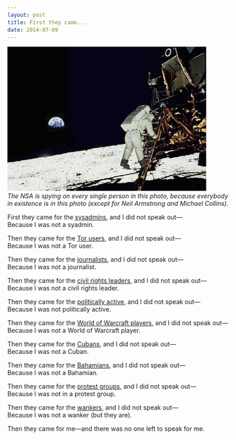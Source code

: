 ```yaml
---
layout: post
title: First they came...
date: 2014-07-09
---
```


![](/img/apollo-11.jpg)<br>
*The NSA is spying on every single person in this photo, because everybody in existence is in this photo (except for Neil Armstrong and Michael Collins).*

First they came for the [sysadmins](http://www.zdnet.com/nsa-targets-sysadmin-personal-accounts-to-exploit-networks-7000027553/), and I did not speak out—<br>
Because I was not a syadmin.

Then they came for the [Tor users](http://www.bbc.co.uk/news/technology-28162273), and I did not speak out—<br>
Because I was not a Tor user.

Then they came for the [journalists](http://thehill.com/blogs/blog-briefing-room/news/316751-snowden-nsa-targeted-journalists-critical-of-government-after-911), and I did not speak out—<br>
Because I was not a journalist.

Then they came for the [civil rights leaders](https://firstlook.org/theintercept/article/2014/07/09/under-surveillance/), and I did not speak out—<br>
Because I was not a civil rights leader.

Then they came for the [politically active](http://www.huffingtonpost.com/2014/07/09/nsa-glenn-greenwald_n_5545686.html), and I did not speak out—<br>
Because I was not politically active.

Then they came for the [World of Warcraft players](http://edition.cnn.com/2013/12/09/tech/web/nsa-spying-video-games/), and I did not speak out—<br>
Because I was not a World of Warcraft player.

Then they came for the [Cubans](https://firstlook.org/theintercept/2014/04/04/cuban-twitter-scam-social-media-tool-disseminating-government-propaganda/), and I did not speak out—<br>
Because I was not a Cuban.

Then they came for the [Bahamians](https://firstlook.org/theintercept/2014/05/20/bahamas-wants-know-nsa-recording-phone-calls/), and I did not speak out—<br>
Because I was not a Bahamian.

Then they came for the [protest groups](http://boingboing.net/2014/02/25/nsa-and-gchqs-dirty-tricking.html), and I did not speak out—<br>
Because I was not in a protest group.

Then they came for the [wankers](http://www.huffingtonpost.com/2013/11/26/nsa-porn-muslims_n_4346128.html), and I did not speak out—<br>
Because I was not a wanker (but they are).

Then they came for me—and there was no one left to speak for me.
